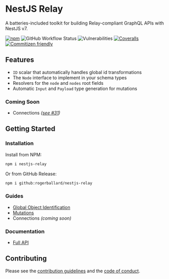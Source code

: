 # NestJS Relay

A batteries-included toolkit for building Relay-compliant GraphQL APIs with NestJS v7.

[![npm](https://img.shields.io/npm/v/nestjs-relay)](https://www.npmjs.com/package/nestjs-relay)
![GitHub Workflow Status](https://img.shields.io/github/workflow/status/rogerballard/nestjs-relay/development)
![Vulnerabilities](https://img.shields.io/snyk/vulnerabilities/github/rogerballard/nestjs-relay)
[![Coveralls](https://img.shields.io/coveralls/github/rogerballard/nestjs-relay)](https://coveralls.io/github/rogerballard/nestjs-relay)
[![Commitizen friendly](https://img.shields.io/badge/commitizen-friendly-brightgreen.svg)](http://commitizen.github.io/cz-cli/)

## Features
- `ID` scalar that automatically handles global id transformations
- The `Node` interface to implement in your schema types
- Resolvers for the `node` and `nodes` root fields
- Automatic `Input` and `Payload` type generation for mutations

### Coming Soon
- Connections *([see #31](https://github.com/rogerballard/nestjs-relay/issues/31))*

## Getting Started

### Installation

Install from NPM:
```bash
npm i nestjs-relay
```

Or from GitHub Release:
```bash
npm i github:rogerballard/nestjs-relay
```

### Guides

- [Global Object Identification](docs/global-object-identification.md)
- [Mutations](docs/mutations.md)
- Connections *(coming soon)*

### Documentation

- [Full API](https://rogerballard.github.io/nestjs-relay/)

## Contributing

Please see the [contribution guidelines](CONTRIBUTING.md) and the [code of conduct](CODE_OF_CONDUCT.md).
